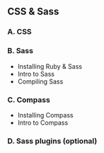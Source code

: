 CSS & Sass
----------

### A. CSS


### B. Sass

* Installing Ruby & Sass
* Intro to Sass
* Compiling Sass

### C. Compass

* Installing Compass
* Intro to Compass

### D. Sass plugins (optional)

